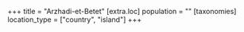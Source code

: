 +++
title = "Arzhadi-et-Betet"
[extra.loc]
population = ""
[taxonomies]
location_type = ["country", "island"]
+++

